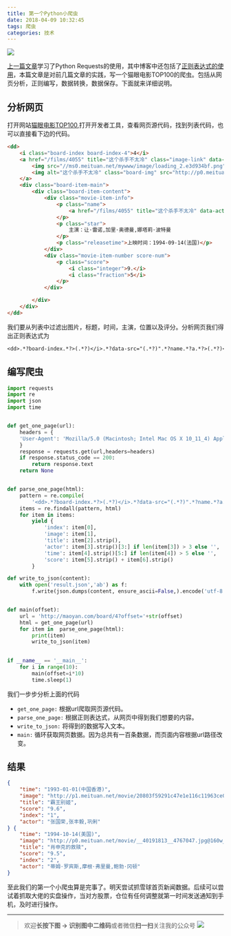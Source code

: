 ```yaml
---
title: 第一个Python小爬虫
date: 2018-04-09 10:32:45
tags: 爬虫
categories: 技术
---
```


![](https://ws1.sinaimg.cn/large/c0bee4a0gy1fq6wto6ki3j20xq0io46x.jpg)

[上一篇文章](http://mp.weixin.qq.com/s/p7-LBoG8T3lQ4cKj4lg5sg)学习了Python Requests的使用，其中博客中还包括了[正则表达式的使用](https://labradors.work/2018/04/%E6%AD%A3%E5%88%99%E8%A1%A8%E8%BE%BE%E5%BC%8F%E5%AD%A6%E4%B9%A0%E7%AC%94%E8%AE%B0/%E6%8A%80%E6%9C%AF/)，本篇文章是对前几篇文章的实践，写一个猫眼电影TOP100的爬虫。包括从网页分析，正则编写，数据转换，数据保存。下面就来详细说明。

<!--more-->

## 分析网页

打开网站[猫眼电影TOP100](https://maoyan.com/board/4),打开开发者工具，查看网页源代码，找到列表代码，也可以直接看下边的代码。

```html
<dd>
    <i class="board-index board-index-4">4</i>
    <a href="/films/4055" title="这个杀手不太冷" class="image-link" data-act="boarditem-click" data-val="{movieId:4055}">
        <img src="//ms0.meituan.net/mywww/image/loading_2.e3d934bf.png" alt="" class="poster-default">
        <img alt="这个杀手不太冷" class="board-img" src="http://p0.meituan.net/movie/fc9d78dd2ce84d20e53b6d1ae2eea4fb1515304.jpg@160w_220h_1e_1c">
    </a>
    <div class="board-item-main">
        <div class="board-item-content">
            <div class="movie-item-info">
                <p class="name">
                    <a href="/films/4055" title="这个杀手不太冷" data-act="boarditem-click" data-val="{movieId:4055}">这个杀手不太冷</a>
                </p>
                <p class="star">
                    主演：让·雷诺,加里·奥德曼,娜塔莉·波特曼
                </p>
                <p class="releasetime">上映时间：1994-09-14(法国)</p>
            </div>
            <div class="movie-item-number score-num">
                <p class="score">
                    <i class="integer">9.</i>
                    <i class="fraction">5</i>
                </p>
            </div>

        </div>
    </div>
</dd>
```

我们要从列表中过滤出图片，标题，时间，主演，位置以及评分。分析网页我们得出正则表达式为

```tex
<dd>.*?board-index.*?>(.*?)</i>.*?data-src="(.*?)".*?name.*?a.*?>(.*?)</a>.*?star.*?>(.*?)</p>.*?releasetime.*?>(.*?)</p>.*?integer.*?>(.*?)</i>.*?fraction.*?>(.*?)</i>.*?</dd>
```

## 编写爬虫

```python
import requests
import re
import json
import time


def get_one_page(url):
    headers = {
    'User-Agent': 'Mozilla/5.0 (Macintosh; Intel Mac OS X 10_11_4) AppleWebKit/537.36 (KHTML, like Gecko) Chrome/52.0.2743.116 Safari/537.36'
    }
    response = requests.get(url,headers=headers)
    if response.status_code == 200:
        return response.text
    return None


def parse_one_page(html):
    pattern = re.compile(
        '<dd>.*?board-index.*?>(.*?)</i>.*?data-src="(.*?)".*?name.*?a.*?>(.*?)</a>.*?star.*?>(.*?)</p>.*?releasetime.*?>(.*?)</p>.*?integer.*?>(.*?)</i>.*?fraction.*?>(.*?)</i>.*?</dd>', re.S)
    items = re.findall(pattern, html)
    for item in items:
        yield {
            'index': item[0],
            'image': item[1],
            'title': item[2].strip(),
            'actor': item[3].strip()[3:] if len(item[3]) > 3 else '',
            'time': item[4].strip()[5:] if len(item[4]) > 5 else '',
            'score': item[5].strip() + item[6].strip()
        }

def write_to_json(content):
    with open('result.json','ab') as f:
        f.write(json.dumps(content, ensure_ascii=False,).encode('utf-8'))


def main(offset):
    url = 'http://maoyan.com/board/4?offset='+str(offset)
    html = get_one_page(url)
    for item in  parse_one_page(html):
        print(item)
        write_to_json(item)
        

if __name__ == '__main__':
    for i in range(10):
        main(offset=i*10)
        time.sleep(1)

```

我们一步步分析上面的代码

- `get_one_page:` 根据url爬取网页源代码。
- `parse_one_page:` 根据正则表达式，从网页中得到我们想要的内容。
- `write_to_json:` 将得到的数据写入文本。
- `main:` 循环获取网页数据。因为总共有一百条数据，而页面内容根据url路径改变。

## 结果

```json
{
    "time": "1993-01-01(中国香港)",
    "image": "http://p1.meituan.net/movie/20803f59291c47e1e116c11963ce019e68711.jpg@160w_220h_1e_1c",
    "title": "霸王别姬",
    "score": "9.6",
    "index": "1",
    "actor": "张国荣,张丰毅,巩俐"
} {
    "time": "1994-10-14(美国)",
    "image": "http://p0.meituan.net/movie/__40191813__4767047.jpg@160w_220h_1e_1c",
    "title": "肖申克的救赎",
    "score": "9.5",
    "index": "2",
    "actor": "蒂姆·罗宾斯,摩根·弗里曼,鲍勃·冈顿"
}
```

至此我们的第一个小爬虫算是完事了。明天尝试抓雪球首页新闻数据。后续可以尝试着抓取大佬的实盘操作，当对方股票，仓位有任何调整就第一时间发送通知到手机，及时进行操作。

-----
> 欢迎**长按下图 -> 识别图中二维码**或者微信**扫一扫**关注我的公众号
> ![](https://ws1.sinaimg.cn/large/c0bee4a0gy1fpzuv3q8ayj20w60ea11n.jpg)


